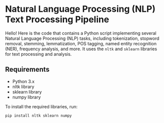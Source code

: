 # Natural Language Processing (NLP) Text Processing Pipeline

Hello! Here is the code that contains a Python script implementing several Natural Language Processing (NLP) tasks, including tokenization, stopword removal, stemming, lemmatization, POS tagging, named entity recognition (NER), frequency analysis, and more. It uses the `nltk` and `sklearn` libraries for text processing and analysis.

## Requirements

- Python 3.x
- nltk library
- sklearn library
- numpy library

To install the required libraries, run:

```bash
pip install nltk sklearn numpy
